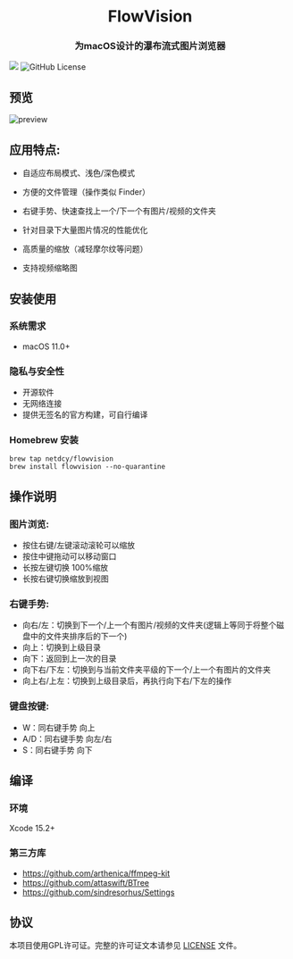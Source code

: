<p align="center">
<h1 align="center">FlowVision</h1>
<h3 align="center">为macOS设计的瀑布流式图片浏览器</h3> 
</p>

[![](https://img.shields.io/github/release/netdcy/FlowVision.svg)](https://github.com/netdcy/FlowVision/releases/latest?color=blue "GitHub release") ![GitHub License](https://img.shields.io/github/license/netdcy/FlowVision?color=blue)

## 预览

![preview](https://netdcy.github.io/FlowVision/docs/preview.jpg)

## 应用特点:

 - 自适应布局模式、浅色/深色模式

 - 方便的文件管理（操作类似 Finder）

 - 右键手势、快速查找上一个/下一个有图片/视频的文件夹

 - 针对目录下大量图片情况的性能优化

 - 高质量的缩放（减轻摩尔纹等问题）

 - 支持视频缩略图

## 安装使用

### 系统需求

 - macOS 11.0+

### 隐私与安全性

 - 开源软件
 - 无网络连接
 - 提供无签名的官方构建，可自行编译

### Homebrew 安装

 ```
brew tap netdcy/flowvision
brew install flowvision --no-quarantine
 ```

## 操作说明

### 图片浏览:
 - 按住右键/左键滚动滚轮可以缩放
 - 按住中键拖动可以移动窗口
 - 长按左键切换 100%缩放
 - 长按右键切换缩放到视图
### 右键手势:
 - 向右/左：切换到下一个/上一个有图片/视频的文件夹(逻辑上等同于将整个磁盘中的文件夹排序后的下一个)
 - 向上：切换到上级目录
 - 向下：返回到上一次的目录
 - 向下右/下左：切换到与当前文件夹平级的下一个/上一个有图片的文件夹
 - 向上右/上左：切换到上级目录后，再执行向下右/下左的操作
### 键盘按键:
 - W：同右键手势 向上
 - A/D：同右键手势 向左/右
 - S：同右键手势 向下

## 编译

### 环境

Xcode 15.2+

### 第三方库

 - https://github.com/arthenica/ffmpeg-kit
 - https://github.com/attaswift/BTree
 - https://github.com/sindresorhus/Settings

## 协议

本项目使用GPL许可证。完整的许可证文本请参见 [LICENSE](https://github.com/netdcy/FlowVision/blob/main/LICENSE) 文件。